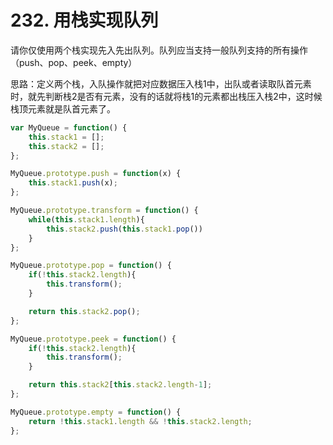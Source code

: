 # 232. 用栈实现队列

请你仅使用两个栈实现先入先出队列。队列应当支持一般队列支持的所有操作（push、pop、peek、empty）

思路：定义两个栈，入队操作就把对应数据压入栈1中，出队或者读取队首元素时，就先判断栈2是否有元素，没有的话就将栈1的元素都出栈压入栈2中，这时候栈顶元素就是队首元素了。

```js
var MyQueue = function() {
    this.stack1 = [];
    this.stack2 = [];
};

MyQueue.prototype.push = function(x) {
    this.stack1.push(x);
};

MyQueue.prototype.transform = function() {
    while(this.stack1.length){
        this.stack2.push(this.stack1.pop())
    }
};

MyQueue.prototype.pop = function() {
    if(!this.stack2.length){
        this.transform();
    }

    return this.stack2.pop();
};

MyQueue.prototype.peek = function() {
    if(!this.stack2.length){
        this.transform();
    }

    return this.stack2[this.stack2.length-1];
};

MyQueue.prototype.empty = function() {
    return !this.stack1.length && !this.stack2.length;
};
```